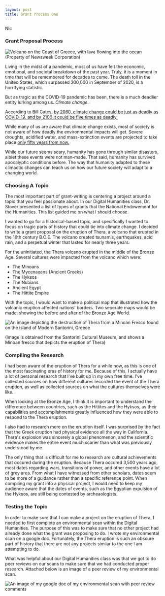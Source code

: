 ```yaml
---
layout: post
title: Grant Process One
---
```

Nic

### Grant Proposal Process

![Volcano on the Coast of Greece, with lava flowing into the ocean](https://nicpol16.github.io/Nic-Pol/images/lava.jpg)
(Property of Newsweek Corporation)

Living in the midst of a pandemic, most of us have felt the economic, emotional, and societal breakdown of the past year. Truly, it is a moment in time that will be remembered for decades to come. The death toll in the United States, which surpassed 200,000 in September of 2020, is a horrifying statistic. 

But as tragic as the COVID-19 pandemic has been, there is a much deadlier entity lurking among us. *Climate change.*

According to Bill Gates, [by 2060, climate change could be just as deadly as COVID-19, and by 2100 it could be five times as deadly.](https://www.gatesnotes.com/Energy/Climate-and-COVID-19)

While many of us are aware that climate change exists, most of society is not aware of how deadly the environmental impacts will get. Severe droughts, acidified water, and mass-extinction events are projected to take place [only fifty years from now.](https://www.globalcitizen.org/de/content/half-earths-species-extinct-2050/) 

While our future seems scary, humanity has gone through similar disasters, albiet these events were not man-made. That said, humanity has survived apocalyptic conditions before. The way that humanity adapted to these climactic changes can teach us on how our future society will adapt to a changing world. 

### Choosing A Topic

The most important part of grant-writing is centering a project around a topic that you feel passionate about. In our Digital Humanities class, Dr. Stover presented a list of types of grants that the National Endowement for the Humanities. This list guided me on what I should choose. 

I wanted to go for a historical-based topic, and specifically I wanted to focus on tragic parts of history that could tie into climate change. 
I decided to write a grant proposal on the eruption of Thera, a volcano that erupted in the 16th century B.C.E. The volcano created tsunamis, earthquakes, acid rain, and a perpetual winter that lasted for nearly three years. 

For the uninitiated, the Thera volcano erupted in the middle of the Bronze Age. Several cultures were impacted from the volcano which were:
* The Minoans
* The Mycenaeans (Ancient Greeks)
* The Hyksos
* The Nubians
* Ancient Egypt
* The Hittite Empire

With the topic, I would want to make a political map that illustrated how the volcanic eruption affected nations' borders. Two seperate maps would be made, showing the before and after of the Bronze Age World. 

![An image depicting the destruction of Thera from a Minoan Fresco found on the island of Modern Santorini, Greece](https://nicpol16.github.io/Nic-Pol/images/minoan.png)

(Image is obtained from the Santorini Cultural Museum, and shows a Minoan fresco that depicts the eruption of Thera)

### Compiling the Research

I had been aware of the eruption of Thera for a while now, as this is one of the most fascinating eras of history for me. Because of this, I actually have a lot of personal research that I've built up in my own free time. I've collected sources on how different cultures recorded the event of the Thera eruption, as well as collected sources on what the cultures themselves were like. 

When looking at the Bronze Age, I think it is important to understand the difference between countries, such as the Hittites and the Hyksos, as their capabilities and accomplishments greatly influenced how they were able to respond to the Thera eruption. 

I also had to research more on the eruption itself. I was surprised by the fact that the Greek eruption had physical evidence all the way in California. Thera's explosion was sincerely a global phenomenon, and the scientific evidence makes the entire event much scarier than what was previously understood by me. 

The only thing that is difficult for me to research are cultural achievements that occured during the eruption. Because Thera occured 3,500 years ago, most dates regarding wars, transitions of power, and other events have a lot of grey area. From what I have witnessed from other scholars, dates seem to be more of a guidance rather than a specific reference point. When compiling my grant into a physical project, I would need to keep my audience aware that the dates of events, such as the Egyptian expulsion of the Hyksos, are still being contested by archeaologists. 

### Testing the Topic

In order to make sure that I can make a project on the eruption of Thera, I needed to first complete an environmental scan within the Digital Humanities. The purpose of this was to make sure that no other project had already done what the grant was proposing to do. I wrote my environmental scan on a google doc. Fortunately, the Thera eruption is such an obscure part of history that there are not any projects similar to the one I am attempting to do. 

What was helpful about our Digital Humanities class was that we got to do peer reviews on our scans to make sure that we had conducted proper research. Attached below is an image of a peer review of my environmental scan.

![An image of my google doc of my environmental scan with peer review comments](https://nicpol16.github.io/Nic-Pol/images/scan.png)

